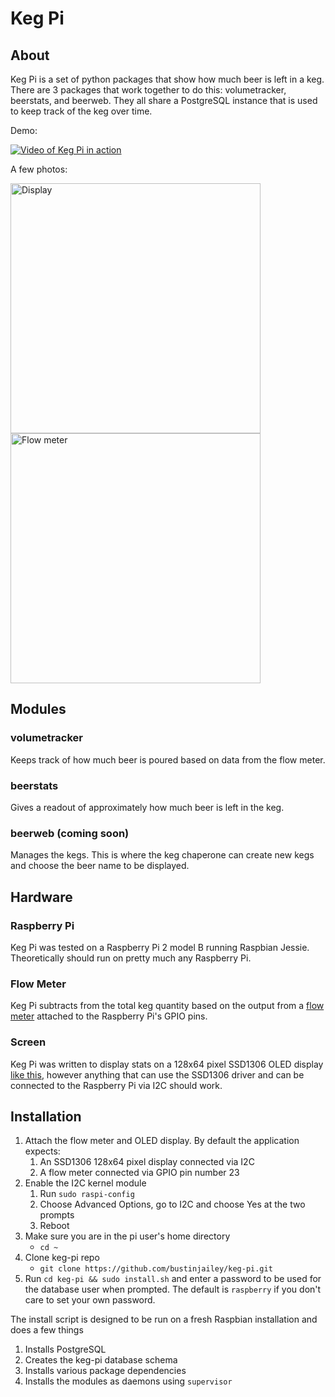 # Keg Pi

## About
Keg Pi is a set of python packages that show how much beer is left in a keg.  There are 3 packages that work together to do this: volumetracker, beerstats, and beerweb.  They all share a PostgreSQL instance that is used to keep track of the keg over time.

Demo:

[![Video of Keg Pi in action](https://img.youtube.com/vi/RwvLITg1bXg/0.jpg)](https://www.youtube.com/watch?v=RwvLITg1bXg)

A few photos:

<a href="https://lh3.googleusercontent.com/jwsFJw96-5GbCwpelAvrdY0c-4yVS6sWCbtd_dmQ32JiZiAQ0czbrkCSpZDMrexRTl6HmwzO7cWPmVZ77LhIS2l_5dE6o_mS213dLrEE83luhvY1T1zRn-U5nzaSjO0-QMtU3hV1VQSiJbJJ1AUisE_50TL3iquxLcfm0RZdtFmrwaU3hXTotG03oi9-a9TRyUos3TFKaB_REhCyQkQqfCcNyTZKLEqM0pwAvONeYNaJwVBXn31lYuX2b9IwJFs6ZsgLxSQlcnCSncUzEqebLcxVp5SIVyrtHF9tZGNfM23Xtd3fj_2wKVCCpysZqR4mKt5B3YNh20EEppuzDjG4xlXExL_OvW9_1hoJca2jXyK1CqOvF9oNwtdrnoQNKlniX57IxmAevxDoGgUKIPcgcMsoy17rZv2AbfsK33nkSqIW20AEHcABeDMCpP2mhIuEEbrZUmf-yFo44MwKCiQHROz-DVMu4A6zWcqE84A_pUa4wOZObIHvyp3bO4D1ChyQBYo_jZtvbBWN9MiRjzkv0BngtixTuigW6g4N20qcu7BwJcdu14F1_GkT8edszl1pqS2RonhRXKKeot39fGD4t4Eobg=w1986-h1422-no"><img src="https://lh3.googleusercontent.com/jwsFJw96-5GbCwpelAvrdY0c-4yVS6sWCbtd_dmQ32JiZiAQ0czbrkCSpZDMrexRTl6HmwzO7cWPmVZ77LhIS2l_5dE6o_mS213dLrEE83luhvY1T1zRn-U5nzaSjO0-QMtU3hV1VQSiJbJJ1AUisE_50TL3iquxLcfm0RZdtFmrwaU3hXTotG03oi9-a9TRyUos3TFKaB_REhCyQkQqfCcNyTZKLEqM0pwAvONeYNaJwVBXn31lYuX2b9IwJFs6ZsgLxSQlcnCSncUzEqebLcxVp5SIVyrtHF9tZGNfM23Xtd3fj_2wKVCCpysZqR4mKt5B3YNh20EEppuzDjG4xlXExL_OvW9_1hoJca2jXyK1CqOvF9oNwtdrnoQNKlniX57IxmAevxDoGgUKIPcgcMsoy17rZv2AbfsK33nkSqIW20AEHcABeDMCpP2mhIuEEbrZUmf-yFo44MwKCiQHROz-DVMu4A6zWcqE84A_pUa4wOZObIHvyp3bO4D1ChyQBYo_jZtvbBWN9MiRjzkv0BngtixTuigW6g4N20qcu7BwJcdu14F1_GkT8edszl1pqS2RonhRXKKeot39fGD4t4Eobg=w1986-h1422-no" alt="Display" style="width: 400px;" width="400"/></a><a href="https://lh3.googleusercontent.com/reWQxqUDwB3qGEezPP2_HRJalTNW1RyPGGTxNUOmQDJD96Sm6vjOSMA0-Tj2oOHYXDeBOb4XH_E5bGogdUb7rA4vKeokjssZuX2C20tt8jF4_6tQ4l-Zb1731Hl8PbCV2wC0pV15h9f3qqbupyQtLigQb0aduf-OG0KCMzl-8c2DDMXUws5QRAcJmuONvmMZufBI_1T3tqTjH1dYTQGtC2_ds6X1gAIOJBge80z3yMqRYd7vo9OanjUf-aqlPEexEooS6zJTJTV4zNnWXk0ijdJGWySk9YbO0d28O_5EAkcfcosvSkcDuZi2rEp4p8dccjKCwZHYJSyePBHMu3QricsfVtR6Z4FJrvNhodfLZ6XrY5TurcXnfVN4haArBs9U8sMblRmIao6pc5geuIZIF2z5LHprIlLDi5eaT25x-ly4Kxr73KsbQbKVrbjaaaIlZ4jGzWWI-pyBe3D1Kn7sAzruFrCCVc-r4gI9yMcL5mydMZOAwxM5jKvCfUrJdpNoW9koEsKQTl8L2HfpHc_7kkw5tXfL1JATxDYRsbcnja43Di2yCeP-qUu8VpoEZeTH560j4iJgemPtynUUor0o_n8lOA=w3008-h2006-no"><img src="https://lh3.googleusercontent.com/reWQxqUDwB3qGEezPP2_HRJalTNW1RyPGGTxNUOmQDJD96Sm6vjOSMA0-Tj2oOHYXDeBOb4XH_E5bGogdUb7rA4vKeokjssZuX2C20tt8jF4_6tQ4l-Zb1731Hl8PbCV2wC0pV15h9f3qqbupyQtLigQb0aduf-OG0KCMzl-8c2DDMXUws5QRAcJmuONvmMZufBI_1T3tqTjH1dYTQGtC2_ds6X1gAIOJBge80z3yMqRYd7vo9OanjUf-aqlPEexEooS6zJTJTV4zNnWXk0ijdJGWySk9YbO0d28O_5EAkcfcosvSkcDuZi2rEp4p8dccjKCwZHYJSyePBHMu3QricsfVtR6Z4FJrvNhodfLZ6XrY5TurcXnfVN4haArBs9U8sMblRmIao6pc5geuIZIF2z5LHprIlLDi5eaT25x-ly4Kxr73KsbQbKVrbjaaaIlZ4jGzWWI-pyBe3D1Kn7sAzruFrCCVc-r4gI9yMcL5mydMZOAwxM5jKvCfUrJdpNoW9koEsKQTl8L2HfpHc_7kkw5tXfL1JATxDYRsbcnja43Di2yCeP-qUu8VpoEZeTH560j4iJgemPtynUUor0o_n8lOA=w3008-h2006-no" alt="Flow meter" style="width: 400px;" width="400"/></a>



## Modules 
### volumetracker
Keeps track of how much beer is poured based on data from the flow meter.

### beerstats
Gives a readout of approximately how much beer is left in the keg.
 
### beerweb (coming soon)
Manages the kegs.  This is where the keg chaperone can create new kegs and choose the beer name to be displayed.
   
## Hardware
### Raspberry Pi
Keg Pi was tested on a Raspberry Pi 2 model B running Raspbian Jessie.  Theoretically should run on pretty much any Raspberry Pi.

### Flow Meter
Keg Pi subtracts from the total keg quantity based on the output from a [flow meter](http://www.amazon.com/Liquid-Flow-Meter--Plastic-Threaded/dp/B00K0TFZN8/ref=sr_1_cc_1?s=aps&ie=UTF8&qid=1464151428&sr=1-1-catcorr&keywords=flow+meter+adafruit) attached to the Raspberry Pi's GPIO pins.

### Screen
Keg Pi was written to display stats on a 128x64 pixel SSD1306 OLED display [like this](http://www.amazon.com/Diymall-Serial-128x64-Display-Arduino/dp/B00O2KDQBE/ref=pd_sim_147_2?ie=UTF8&dpID=51GAF1wgseL&dpSrc=sims&preST=_AC_UL160_SR160%2C160_&refRID=0ZQ1QTC52PPGAVBRC4Z0), however anything that can use the SSD1306 driver and can be connected to the Raspberry Pi via I2C should work.

## Installation
1. Attach the flow meter and OLED display.  By default the application expects:
    1. An SSD1306 128x64 pixel display connected via I2C
    2. A flow meter connected via GPIO pin number 23
2. Enable the I2C kernel module
    1. Run `sudo raspi-config`
    2. Choose Advanced Options, go to I2C and choose Yes at the two prompts
    3. Reboot
3. Make sure you are in the pi user's home directory
    - `cd ~`
4. Clone keg-pi repo
    - `git clone https://github.com/bustinjailey/keg-pi.git`
5. Run `cd keg-pi && sudo install.sh` and enter a password to be used for the database user when prompted.  The default is `raspberry` if you don't care to set your own password.

The install script is designed to be run on a fresh Raspbian installation and does a few things
1. Installs PostgreSQL
2. Creates the keg-pi database schema
3. Installs various package dependencies
4. Installs the modules as daemons using `supervisor`
